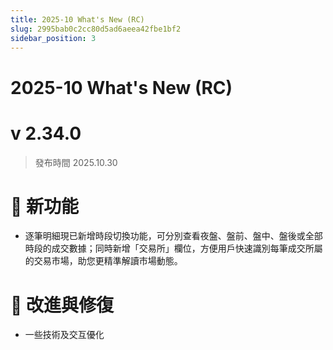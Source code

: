 ```yaml
---
title: 2025-10 What's New (RC)
slug: 2995bab0c2cc80d5ad6aeea42fbe1bf2
sidebar_position: 3
---
```



# 2025-10 What's New (RC)


# v 2.34.0

> 發布時間   2025.10.30

# 🎉 新功能

- 逐筆明細現已新增時段切換功能，可分別查看夜盤、盤前、盤中、盤後或全部時段的成交數據；同時新增「交易所」欄位，方便用戶快速識別每筆成交所屬的交易市場，助您更精準解讀市場動態。

# 📌 改進與修復

- 一些技術及交互優化
